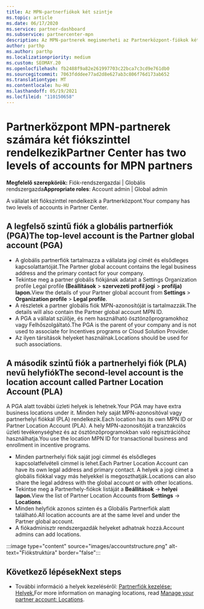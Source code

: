 ```yaml
---
title: Az MPN-partnerfiókok két szintje
ms.topic: article
ms.date: 06/17/2020
ms.service: partner-dashboard
ms.subservice: partnercenter-mpn
description: Az MPN-partnerek megismerheti az Partnerközpont-fiókok két szintjét, a globális partnerfiókot (PGA) és a partnerhelyi fiókot (PLA).
author: parthp
ms.author: parthp
ms.localizationpriority: medium
ms.custom: SEOMAY.20
ms.openlocfilehash: fb2488f9a82e261997703c22bca7c3cd9e761db0
ms.sourcegitcommit: 7063fdddee77ad2d8e627ab3c806f76d173ab652
ms.translationtype: MT
ms.contentlocale: hu-HU
ms.lasthandoff: 05/19/2021
ms.locfileid: "110150658"
---
```

# <a name="partner-center-has-two-levels-of-accounts-for-mpn-partners"></a><span data-ttu-id="a1755-103">Partnerközpont MPN-partnerek számára két fiókszinttel rendelkezik</span><span class="sxs-lookup"><span data-stu-id="a1755-103">Partner Center has two levels of accounts for MPN partners</span></span>

<span data-ttu-id="a1755-104">**Megfelelő szerepkörök:** Fiók-rendszergazdai | Globális rendszergazda</span><span class="sxs-lookup"><span data-stu-id="a1755-104">**Appropriate roles**: Account admin | Global admin</span></span>

<span data-ttu-id="a1755-105">A vállalat két fiókszinttel rendelkezik a Partnerközpont.</span><span class="sxs-lookup"><span data-stu-id="a1755-105">Your company has two levels of accounts in Partner Center.</span></span>

## <a name="the-top-level-account-is-the-partner-global-account-pga"></a><span data-ttu-id="a1755-106">A legfelső szintű fiók a globális partnerfiók (PGA)</span><span class="sxs-lookup"><span data-stu-id="a1755-106">The top-level account is the Partner global account (PGA)</span></span>

- <span data-ttu-id="a1755-107">A globális partnerfiók tartalmazza a vállalata jogi címét és elsődleges kapcsolattartóját.</span><span class="sxs-lookup"><span data-stu-id="a1755-107">The Partner global account contains the legal business address and the primary contact for your company.</span></span> 
- <span data-ttu-id="a1755-108">Tekintse meg a partner globális fiókjának adatait a Settings Organization profile Legal profile **(Beállítások**  >  **szervezeti profil jogi**  >  **profilja) lapon.**</span><span class="sxs-lookup"><span data-stu-id="a1755-108">View the details of your Partner global account from **Settings** > **Organization profile** > **Legal profile**.</span></span>
- <span data-ttu-id="a1755-109">A részletek a partner globális fiók MPN-azonosítóját is tartalmazzák.</span><span class="sxs-lookup"><span data-stu-id="a1755-109">The details will also contain the Partner global account MPN ID.</span></span> 
- <span data-ttu-id="a1755-110">A PGA a vállalat szülője, és nem használható ösztönzőprogramokhoz vagy Felhőszolgáltató.</span><span class="sxs-lookup"><span data-stu-id="a1755-110">The PGA is the parent of your company and is not used to associate for Incentives programs or Cloud Solution Provider.</span></span> 
- <span data-ttu-id="a1755-111">Az ilyen társítások helyeket használnak.</span><span class="sxs-lookup"><span data-stu-id="a1755-111">Locations should be used for such associations.</span></span>

## <a name="the-second-level-account-is-the-location-account-called-partner-location-account-pla"></a><span data-ttu-id="a1755-112">A második szintű fiók a partnerhelyi fiók (PLA) nevű helyfiók</span><span class="sxs-lookup"><span data-stu-id="a1755-112">The second-level account is the location account called Partner Location Account (PLA)</span></span>

<span data-ttu-id="a1755-113">A PGA alatt további üzleti helyek is lehetnek.</span><span class="sxs-lookup"><span data-stu-id="a1755-113">Your PGA may have extra business locations under it.</span></span> <span data-ttu-id="a1755-114">Minden hely saját MPN-azonosítóval vagy partnerhelyi fiókkal (PLA) rendelkezik.</span><span class="sxs-lookup"><span data-stu-id="a1755-114">Each location has its own MPN ID or Partner Location Account (PLA).</span></span> <span data-ttu-id="a1755-115">A hely MPN-azonosítóját a tranzakciós üzleti tevékenységhez és az ösztönzőprogramokban való regisztrációhoz használhatja.</span><span class="sxs-lookup"><span data-stu-id="a1755-115">You use the location MPN ID for transactional business and enrollment in incentive programs.</span></span>

- <span data-ttu-id="a1755-116">Minden partnerhelyi fiók saját jogi címmel és elsődleges kapcsolatfelvételi címmel is lehet.</span><span class="sxs-lookup"><span data-stu-id="a1755-116">Each Partner Location Account can have its own legal address and primary contact.</span></span> <span data-ttu-id="a1755-117">A helyek a jogi címet a globális fiókkal vagy más helyekkel is megoszthatják.</span><span class="sxs-lookup"><span data-stu-id="a1755-117">Locations can also share the legal address with the global account or with other locations.</span></span>
- <span data-ttu-id="a1755-118">Tekintse meg a Partnerhely-fiókok listáját a **Beállítások**  ->  **helyei lapon.**</span><span class="sxs-lookup"><span data-stu-id="a1755-118">View the list of Partner Location Accounts from **Settings** -> **Locations**.</span></span>
- <span data-ttu-id="a1755-119">Minden helyfiók azonos szinten és a Globális Partnerfiók alatt található.</span><span class="sxs-lookup"><span data-stu-id="a1755-119">All location accounts are at the same level and under the Partner global account.</span></span>
- <span data-ttu-id="a1755-120">A fiókadminisztr rendszergazdák helyeket adhatnak hozzá.</span><span class="sxs-lookup"><span data-stu-id="a1755-120">Account admins can add locations.</span></span>

:::image type="content" source="images/accountstructure.png" alt-text="Fiókstruktúra" border="false":::

## <a name="next-steps"></a><span data-ttu-id="a1755-122">Következő lépések</span><span class="sxs-lookup"><span data-stu-id="a1755-122">Next steps</span></span>

- <span data-ttu-id="a1755-123">További információ a helyek kezeléséről: [Partnerfiók kezelése: Helyek.](manage-locations.md)</span><span class="sxs-lookup"><span data-stu-id="a1755-123">For more information on managing locations, read [Manage your partner account: Locations](manage-locations.md).</span></span>
